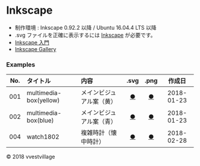 # Inkscape

* 制作環境 : Inkscape 0.92.2 以降 / Ubuntu 16.04.4 LTS 以降
* .svg ファイルを正確に表示するには [Inkscape](https://inkscape.org/ja/) が必要です。
* [Inkscape 入門](https://github.com/vvestvillage/inkscape/tree/master/introduction)
* [Inkscape Gallery](https://inkscape.org/en/~vvestvillage)

### <b>Examples</b>

|No.|タイトル|内容|.svg|.png|作成日|
|:--:|:--|:--|:--:|:--:|:--:|
|001|multimedia-box(yellow)|メインビジュアル案（黄）|[●](https://vvestvillage.github.io/Inkscape/svg/001_multimedia-box_yellow.svg)|[●](https://vvestvillage.github.io/Inkscape/png/001_watch1802.png)|2018-01-23|
|002|multimedia-box(blue)|メインビジュアル案（青）|[●](https://vvestvillage.github.io/Inkscape/svg/002_multimedia-box_blue.svg)|[●](https://vvestvillage.github.io/Inkscape/png/001_watch1802.png)|2018-01-23|
|004|watch1802|複雑時計（懐中時計）|[●](https://vvestvillage.github.io/Inkscape/svg/004_watch1802.svg)|[●](https://vvestvillage.github.io/Inkscape/png/001_watch1802.png)|2018-02-28|


© 2018 vvestvillage
